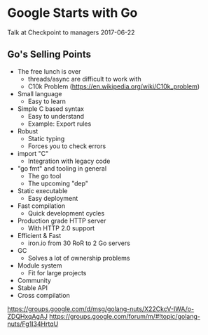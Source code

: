 # Google Starts with Go

Talk at Checkpoint to managers 2017-06-22


## Go's Selling Points
* The free lunch is over
    - threads/async are difficult to work with
    - C10k Problem (https://en.wikipedia.org/wiki/C10k_problem)
* Small language
    - Easy to learn
* Simple C based syntax
    - Easy to understand
    - Example: Export rules
* Robust
    - Static typing
    - Forces you to check errors
* import "C"
    - Integration with legacy code
* "go fmt" and tooling in general
    - The go tool
    - The upcoming "dep"
* Static executable
    - Easy deployment
* Fast compilation
    - Quick development cycles
* Production grade HTTP server
    - With HTTP 2.0 support
* Efficient & Fast
    - iron.io from 30 RoR to 2 Go servers
* GC
    - Solves a lot of ownership problems
* Module system
    - Fit for large projects
* Community
* Stable API
* Cross compilation

https://groups.google.com/d/msg/golang-nuts/X22CkcV-IWA/o-ZDQHxqAgAJ
https://groups.google.com/forum/m/#!topic/golang-nuts/Fg1I34HrtqU
